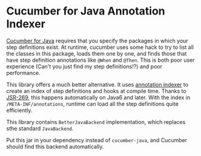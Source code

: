 Cucumber for Java Annotation Indexer
====================================

[Cucumber for Java](http://cukes.info/install-cucumber-jvm.html) requires that you specify the packages
in which your step definitions exist. At runtime, cucumber uses some hack to try to list all the classes
in this package, loads them one by one, and finds those that have step definition annotations like `@When` and
`@Then`. This is both poor user experience (Can't you just find my step definitions!?) and poor performance.

This library offers a much better alternative. It uses
[annotation indexer](https://github.com/jenkinsci/lib-annotation-indexer) to create an index of
step definitions and hooks at compile time. Thanks to [JSR-269](https://www.jcp.org/en/jsr/detail?id=269),
this happens automatically on Java6 and later. With the index in `/META-INF/annotations`, runtime can load
all the step definitions quite efficiently.

This library contains `BetterJavaBackend` implementation, which replaces sthe standard `JavaBackend`.

Put this jar in your dependency instead of `cucumber-java`, and Cucumber should find this backend automatically.